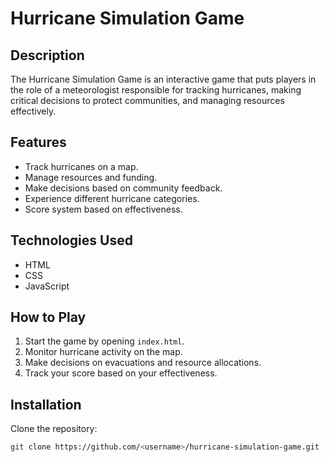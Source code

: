 # Hurricane Simulation Game

## Description
The Hurricane Simulation Game is an interactive game that puts players in the role of a meteorologist responsible for tracking hurricanes, making critical decisions to protect communities, and managing resources effectively.

## Features
- Track hurricanes on a map.
- Manage resources and funding.
- Make decisions based on community feedback.
- Experience different hurricane categories.
- Score system based on effectiveness.

## Technologies Used
- HTML
- CSS
- JavaScript

## How to Play
1. Start the game by opening `index.html`.
2. Monitor hurricane activity on the map.
3. Make decisions on evacuations and resource allocations.
4. Track your score based on your effectiveness.

## Installation
Clone the repository:
```bash
git clone https://github.com/<username>/hurricane-simulation-game.git
